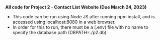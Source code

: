 **All code for Project 2 - Contact List Website (Due March 24, 2023)**

 - This code can be run using Node JS after running npm install, and is accessed using localhost:8080 in a web browser.
 - In order for this to run, there must be a (.env) file with no name to specify the database path (DBPATH=./p2.db)
